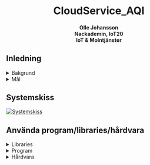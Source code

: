 <center><h1>
    <div>CloudService_AQI</div>
</h1>
    <h4>
        <div>Olle Johansson</div>
        <div>Nackademin, IoT20</div>
        <div>IoT & Molntjänster</div>
    </h3>
</center>

## Inledning
<div>
    <details>
        <summary>Bakgrund</summary>
            Att med hjälp av sensorer övervaka hur luftkvalitén inomhus ser ut över tid, samt nyttja ett API för att utöka insamlad data med mätningar av skadliga partiklar i luften utomhus.
    </details>
</div>

<div>
    <details>
        <summary> Mål </summary>
            Bredda kompetensen genom att testa en molntjänst jag inte använt innan (AWS).
            Få en tydlig överblick på uppmätta luftburna partiklar inom- och utomhus.
    </details>
</div>

## Systemskiss
[![Systemskiss](https://api-data-bucket1.s3.eu-west-1.amazonaws.com/Untitled%20Diagram.jpg?response-content-disposition=inline&X-Amz-Security-Token=IQoJb3JpZ2luX2VjELn%2F%2F%2F%2F%2F%2F%2F%2F%2F%2FwEaCmV1LW5vcnRoLTEiRjBEAiB74UxutZ1qDOAzRoI9wzPWhw0IHSiJ9FpiwjcK%2B7xSkAIgC0u2ijXz9UWycPcMaVbhiAFSAlITnosLaVDyWepwi4sq%2FwIIov%2F%2F%2F%2F%2F%2F%2F%2F%2F%2FARAAGgw1NDM1NjMyNDYyNDEiDAaTueBkZYvSP%2FLpvirTArdvYELR2fgWUgSVu%2FtE%2FJAiZJrwIrD8nxHyLujvkkmYJpV67kmHjZzT%2BTStySTr8i5e%2FXRETwe1UZ7K4q2LIA4HoOBUEIJldhPE0djjm1XXulGppPU%2BqJECVfS%2B5dNyM1AtfWQJ87gaq%2F7Ph1xyuMkPnEHKKlmPv%2B%2F8TSxSulKr2CRfTxlQSFmotZO5lDfvWhRzKSV%2BIqtGcCR6IqekRsRVdsqoalxByYElePVmfh%2B547sD8p3noOMuz9XqE%2BYqFZiRC3aBZgc4LtdFgvVJLAXUg0tB5TILcm1bcar2yki%2BJa5hlqtd9dSOSxpqfjYHwX6dWZPM6XT6I2319XoOvnQzbnDMDpTyBCW%2B2SLTmP4lL%2F3z%2BljHa9S5MMhs%2Fl2529vTh%2BYzOZCN2S2ye6dCdrRDG9qxQhDF0058c%2FNREDbIWGcDYU34qzArnvLmX8b%2BqC%2B19jCvnvGNBjq0AiayQpuTdzsEDnjLt1erx5RhLxOlXQuHmHt9Ef%2BuJRmbDr9kW2GveNXI8NCIUB2KkCfA4sMXXNDKHzpGXbjexrFgdtFBr%2BIQC%2Fjcl5OAlIlGqe92nvgalDc4dQeN0uLRJBT5%2Fvv2Px9jkHgOo8zJ94%2FATzCE99D%2FcwwepX46CWuzJEozemYvufegfG1Xy8X1RS7fuMzRDFayJ1z15v7cIvGmOBvfZKyMhxR%2Fpr6ZO9GatEmlyYpfFFw8yxMgV0h5jgtJ24vBQooNMPKV6Ad56F5quBqv8MafX9jh6gLqa9%2B5H2dxh7bQJraNF6BG3b%2FSZYrsRwYrAKOoxqlQySo2pkxzSgB6msC7Ai%2BaqjgHURRpm13x73nBrGtiiWruLAnPZxD7fpnyZLs53unqZHPa2RDNyjaT&X-Amz-Algorithm=AWS4-HMAC-SHA256&X-Amz-Date=20211217T134634Z&X-Amz-SignedHeaders=host&X-Amz-Expires=604800&X-Amz-Credential=ASIAX5DXE5KQ7JGJ2IWU%2F20211217%2Feu-west-1%2Fs3%2Faws4_request&X-Amz-Signature=87e73747e200129edc9007762a355405f95ac96cd87dbdbc3eb0ee33c9652bb6)](https://api-data-bucket1.s3.eu-west-1.amazonaws.com/Untitled%20Diagram.jpg?response-content-disposition=inline&X-Amz-Security-Token=IQoJb3JpZ2luX2VjELn%2F%2F%2F%2F%2F%2F%2F%2F%2F%2FwEaCmV1LW5vcnRoLTEiRjBEAiB74UxutZ1qDOAzRoI9wzPWhw0IHSiJ9FpiwjcK%2B7xSkAIgC0u2ijXz9UWycPcMaVbhiAFSAlITnosLaVDyWepwi4sq%2FwIIov%2F%2F%2F%2F%2F%2F%2F%2F%2F%2FARAAGgw1NDM1NjMyNDYyNDEiDAaTueBkZYvSP%2FLpvirTArdvYELR2fgWUgSVu%2FtE%2FJAiZJrwIrD8nxHyLujvkkmYJpV67kmHjZzT%2BTStySTr8i5e%2FXRETwe1UZ7K4q2LIA4HoOBUEIJldhPE0djjm1XXulGppPU%2BqJECVfS%2B5dNyM1AtfWQJ87gaq%2F7Ph1xyuMkPnEHKKlmPv%2B%2F8TSxSulKr2CRfTxlQSFmotZO5lDfvWhRzKSV%2BIqtGcCR6IqekRsRVdsqoalxByYElePVmfh%2B547sD8p3noOMuz9XqE%2BYqFZiRC3aBZgc4LtdFgvVJLAXUg0tB5TILcm1bcar2yki%2BJa5hlqtd9dSOSxpqfjYHwX6dWZPM6XT6I2319XoOvnQzbnDMDpTyBCW%2B2SLTmP4lL%2F3z%2BljHa9S5MMhs%2Fl2529vTh%2BYzOZCN2S2ye6dCdrRDG9qxQhDF0058c%2FNREDbIWGcDYU34qzArnvLmX8b%2BqC%2B19jCvnvGNBjq0AiayQpuTdzsEDnjLt1erx5RhLxOlXQuHmHt9Ef%2BuJRmbDr9kW2GveNXI8NCIUB2KkCfA4sMXXNDKHzpGXbjexrFgdtFBr%2BIQC%2Fjcl5OAlIlGqe92nvgalDc4dQeN0uLRJBT5%2Fvv2Px9jkHgOo8zJ94%2FATzCE99D%2FcwwepX46CWuzJEozemYvufegfG1Xy8X1RS7fuMzRDFayJ1z15v7cIvGmOBvfZKyMhxR%2Fpr6ZO9GatEmlyYpfFFw8yxMgV0h5jgtJ24vBQooNMPKV6Ad56F5quBqv8MafX9jh6gLqa9%2B5H2dxh7bQJraNF6BG3b%2FSZYrsRwYrAKOoxqlQySo2pkxzSgB6msC7Ai%2BaqjgHURRpm13x73nBrGtiiWruLAnPZxD7fpnyZLs53unqZHPa2RDNyjaT&X-Amz-Algorithm=AWS4-HMAC-SHA256&X-Amz-Date=20211217T134634Z&X-Amz-SignedHeaders=host&X-Amz-Expires=604800&X-Amz-Credential=ASIAX5DXE5KQ7JGJ2IWU%2F20211217%2Feu-west-1%2Fs3%2Faws4_request&X-Amz-Signature=87e73747e200129edc9007762a355405f95ac96cd87dbdbc3eb0ee33c9652bb6)

## Använda program/libraries/hårdvara

<details>
    <summary> Libraries</summary>
            <blockquote>
                    <div>Adafruit_Unified_Sensor</div>
                    <div>ArduinoBearSSL</div>
                    <div>ArduinoECCX08</div>
                    <div>ArduinoJson</div>
                    <div>DHT_sensor_library</div>
                    <div>RTCZero</div>
                    <div>SparkFun_SGP40_Arduino_Library</div>
                    <div>SPI</div>
                    <div>WiFiNINA</div>
                    <div>Wire</div>
            </blockquote>
    </details>
<details>
    <summary> Program </summary>
        <blockquote>
            <div>VS Code med Arduino-extension</div>
            <div>Node-Red</div>
        </blockquote>
    </details>
<details>
    <summary>Hårdvara</summary>
        <blockquote>
            <div>Arduino MKR WiFi 1010</div>
            <div>Sparkfun SGP40 VOC-sensor</div>
            <div>Adafruit DHT11 sensor</div>
        </blockquote>
    </details>
</details>
